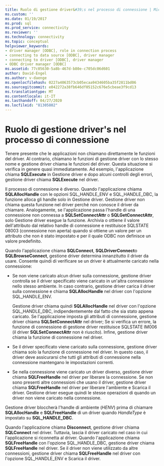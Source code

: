```yaml
---
title: Ruolo di gestione driver&#39;s nel processo di connessione | Microsoft Docs
ms.custom: ''
ms.date: 01/19/2017
ms.prod: sql
ms.prod_service: connectivity
ms.reviewer: ''
ms.technology: connectivity
ms.topic: conceptual
helpviewer_keywords:
- driver manager [ODBC], role in connection process
- connecting to data source [ODBC], driver manager
- connecting to driver [ODBC], driver manager
- ODBC driver manager [ODBC]
ms.assetid: 77c05630-5a8b-467d-b80e-c705dc06d601
author: David-Engel
ms.author: v-daenge
ms.openlocfilehash: 0227a4063573cb05ecaa9434605ba35f2811bd06
ms.sourcegitcommit: e042272a38fb646df05152c676e5cbeae3f9cd13
ms.translationtype: MT
ms.contentlocale: it-IT
ms.lasthandoff: 04/27/2020
ms.locfileid: "81305802"
---
```

# <a name="driver-manager39s-role-in-the-connection-process"></a>Ruolo di gestione driver&#39;s nel processo di connessione
Tenere presente che le applicazioni non chiamano direttamente le funzioni del driver. Al contrario, chiamano le funzioni di gestione driver con lo stesso nome e gestione driver chiama le funzioni del driver. Questa situazione si verifica in genere quasi immediatamente. Ad esempio, l'applicazione chiama **SQLExecute** in Gestione driver e dopo alcuni controlli degli errori, gestione driver chiama **SQLExecute** nel driver.  
  
 Il processo di connessione è diverso. Quando l'applicazione chiama **SQLAllocHandle** con le opzioni SQL_HANDLE_ENV e SQL_HANDLE_DBC, la funzione alloca gli handle solo in Gestione driver. Gestione driver non chiama questa funzione nel driver perché non conosce il driver da chiamare. Analogamente, se l'applicazione passa l'handle di una connessione non connessa a **SQLSetConnectAttr** o **SQLGetConnectAttr**, solo Gestione driver esegue la funzione. Archivia o ottiene il valore dell'attributo dal relativo handle di connessione e restituisce SQLSTATE 08003 (connessione non aperta) quando si ottiene un valore per un attributo che non è stato impostato e per il quale ODBC non definisce un valore predefinito.  
  
 Quando l'applicazione chiama **SQLConnect**, **SQLDriverConnect**o **SQLBrowseConnect**, gestione driver determina innanzitutto il driver da usare. Consente quindi di verificare se un driver è attualmente caricato nella connessione:  
  
-   Se non viene caricato alcun driver sulla connessione, gestione driver controlla se il driver specificato viene caricato in un'altra connessione nello stesso ambiente. In caso contrario, gestione driver carica il driver sulla connessione e chiama **SQLAllocHandle** nel driver con l'opzione SQL_HANDLE_ENV.  
  
     Gestione driver chiama quindi **SQLAllocHandle** nel driver con l'opzione SQL_HANDLE_DBC, indipendentemente dal fatto che sia stato appena caricato. Se l'applicazione imposta gli attributi di connessione, gestione driver chiama **SQLSetConnectAttr** nel driver; Se si verifica un errore, la funzione di connessione di gestione driver restituisce SQLSTATE IM006 (il driver **SQLSetConnectAttr** non è riuscito). Infine, gestione driver chiama la funzione di connessione nel driver.  
  
-   Se il driver specificato viene caricato sulla connessione, gestione driver chiama solo la funzione di connessione nel driver. In questo caso, il driver deve assicurarsi che tutti gli attributi di connessione nella connessione mantengano le impostazioni correnti.  
  
-   Se nella connessione viene caricato un driver diverso, gestione driver chiama **SQLFreeHandle** nel driver per liberare la connessione. Se non sono presenti altre connessioni che usano il driver, gestione driver chiama **SQLFreeHandle** nel driver per liberare l'ambiente e Scarica il driver. Gestione driver esegue quindi le stesse operazioni di quando un driver non viene caricato nella connessione.  
  
 Gestione driver bloccherà l'handle di ambiente (*HENV*) prima di chiamare **SQLAllocHandle** e **SQLFreeHandle** di un driver quando *HandleType* è impostato su **SQL_HANDLE_DBC**.  
  
 Quando l'applicazione chiama **Disconnect**, gestione driver chiama **SQLConnect** nel driver. Tuttavia, lascia il driver caricato nel caso in cui l'applicazione si riconnetta al driver. Quando l'applicazione chiama **SQLFreeHandle** con l'opzione SQL_HANDLE_DBC, gestione driver chiama **SQLFreeHandle** nel driver. Se il driver non viene utilizzato da altre connessioni, gestione driver chiama **SQLFreeHandle** nel driver con l'opzione SQL_HANDLE_ENV e Scarica il driver.
